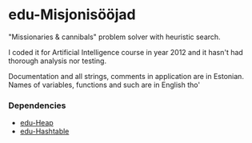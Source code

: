edu-Misjonisööjad
=======

"Missionaries & cannibals" problem solver with heuristic search.

I coded it for Artificial Intelligence course in year 2012 and it hasn't had thorough analysis nor testing. 

Documentation and all strings, comments in application are in Estonian. Names of variables, functions and such are in English tho'

### Dependencies
* [edu-Heap](https://github.com/draakon/edu-Heap)
* [edu-Hashtable](https://github.com/draakon/edu-Hashtable)
